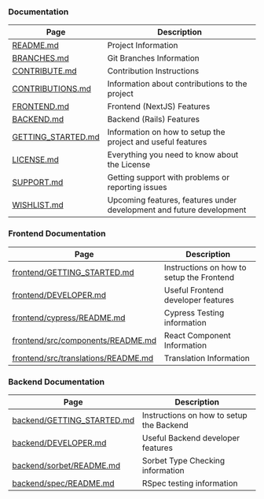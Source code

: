 ### Documentation

| Page                                     | Description                                                          |
|------------------------------------------|----------------------------------------------------------------------|
| [README.md](README.md)                   | Project Information                                                  |
| [BRANCHES.md](BRANCHES.md)               | Git Branches Information                                             |
| [CONTRIBUTE.md](CONTRIBUTE.md)           | Contribution Instructions                                            |
| [CONTRIBUTIONS.md](CONTRIBUTIONS.md)     | Information about contributions to the project                       |
| [FRONTEND.md](FRONTEND.md)               | Frontend (NextJS) Features                                           |
| [BACKEND.md](BACKEND.md)                 | Backend (Rails) Features                                             |
| [GETTING_STARTED.md](GETTING_STARTED.md) | Information on how to setup the project and useful features          |
| [LICENSE.md](LICENSE.md)                 | Everything you need to know about the License                        |
| [SUPPORT.md](SUPPORT.md)                 | Getting support with problems or reporting issues                    |
| [WISHLIST.md](WISHLIST.md)               | Upcoming features, features under development and future development |

### Frontend Documentation

| Page                                                                       | Description                               |
|----------------------------------------------------------------------------|-------------------------------------------|
| [frontend/GETTING_STARTED.md](frontend/GETTING_STARTED.md)                 | Instructions on how to setup the Frontend |
| [frontend/DEVELOPER.md](frontend/DEVELOPER.md)                             | Useful Frontend developer features        |
| [frontend/cypress/README.md](frontend/cypress/README.md)                   | Cypress Testing information               |
| [frontend/src/components/README.md](frontend/src/components/README.md)     | React Component Information               |
| [frontend/src/translations/README.md](frontend/src/translations/README.md) | Translation Information                   |

### Backend Documentation

| Page                                                     | Description                              |
|----------------------------------------------------------|------------------------------------------|
| [backend/GETTING_STARTED.md](backend/GETTING_STARTED.md) | Instructions on how to setup the Backend |
| [backend/DEVELOPER.md](backend/DEVELOPER.md)             | Useful Backend developer features        |
| [backend/sorbet/README.md](backend/sorbet/README.md)     | Sorbet Type Checking information         |
| [backend/spec/README.md](backend/spec/README.md)         | RSpec testing information                |
